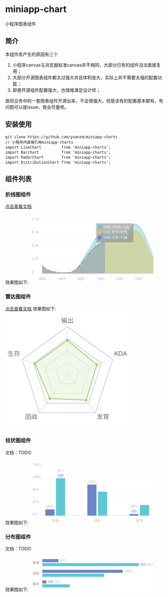 # miniapp-chart
小程序图表组件

## 简介

本组件库产生的原因有三个

 1. 小程序canvas与浏览器标准canvas并不相同，大部分已有的组件没法直接复用；
 2. 大部分开源图表组件都太过强大并且体积庞大，实际上并不需要太强的配置功能；
 3. 即便开源组件配置强大，也很难满足设计师；

故将业务中的一套图表组件开源出来，不会很强大，但是该有的配置基本都有，有问题可以提issue，我会尽量修。

## 安装使用

```text
git clone https://github.com/yuanzm/miniapp-charts
// 小程序内直接引用miniapp-charts
import LineChart         from 'miniapp-charts';
import Barchart          from 'miniapp-charts';
import RadarChart        from 'miniapp-charts';
import DistributionChart from 'miniapp-charts';
```

## 组件列表

### 折线图组件

[点击查看文档](https://github.com/yuanzm/miniapp-charts/blob/master/doc/README.md)

效果图如下:
<img src="imgs/linechart.jpg" width=400>

### 雷达图组件
[点击查看文档](https://github.com/yuanzm/miniapp-charts/blob/master/doc/radar.md)
效果图如下:
<img src="imgs/radar.jpg" width=400>

### 柱状图组件
文档：TODO

效果图如下:
<img src="imgs/barchart.jpg" width=400>

### 分布图组件
文档：TODO

效果图如下:
<img src="imgs/distribution.jpg" width=400>

